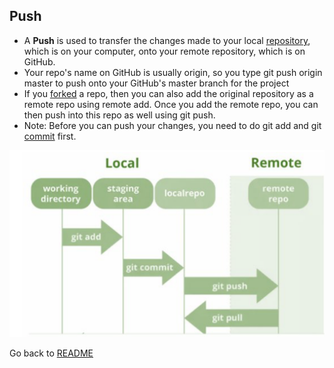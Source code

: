## Push

* A **Push** is used to transfer the changes made to your local [repository](repository.md), which is on your computer, onto your remote repository, which is on GitHub.
* Your repo's name on GitHub is usually origin, so you type git push origin master to push onto your GitHub's master branch for the project
* If you [forked](fork.md) a repo, then you can also add the original repository as a remote repo using remote add. Once you add the remote repo, you can then push into this repo as well using git push.
* Note: Before you can push your changes, you need to do git add and git [commit](commit.md) first.

![push](/images/push.png)

Go back to [README](README.md)
